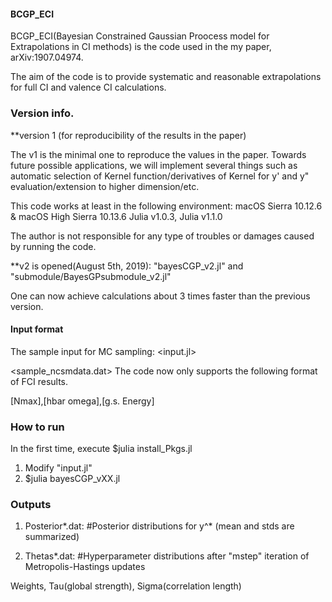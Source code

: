 #### BCGP_ECI
BCGP_ECI(Bayesian Constrained Gaussian Proocess model for Extrapolations in CI methods) is the code used in the my paper, arXiv:1907.04974.

The aim of the code is to provide systematic and reasonable extrapolations for full CI and valence CI calculations.

### Version info.
**version 1 (for reproducibility of the results in the paper)

The v1 is the minimal one to reproduce the values in the paper.
Towards future possible applications, we will implement several things such as automatic selection of Kernel function/derivatives of Kernel for y' and y" evaluation/extension to higher dimension/etc.

This code works at least in the following environment:
macOS Sierra 10.12.6 & macOS High Sierra 10.13.6
Julia v1.0.3, Julia v1.1.0

The author is not responsible for any type of troubles or damages caused by running the code.

**v2 is opened(August 5th, 2019): "bayesCGP_v2.jl" and "submodule/BayesGPsubmodule_v2.jl"

One can now achieve calculations about 3 times faster than the previous version.


#### Input format
The sample input for MC sampling: <input.jl>

<sample_ncsmdata.dat>
The code now only supports the following format of FCI results.

[Nmax],[hbar omega],[g.s. Energy]

### How to run
In the first time, execute $julia install_Pkgs.jl 
1. Modify "input.jl"
2. $julia bayesCGP_vXX.jl

### Outputs
1. Posterior*.dat:       #Posterior distributions for y^* (mean and stds are summarized)

2. Thetas*.dat:         #Hyperparameter distributions after "mstep" iteration of Metropolis-Hastings updates

Weights, Tau(global strength), Sigma(correlation length)
